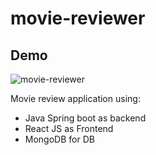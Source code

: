 # movie-reviewer

## Demo

![movie-reviewer](https://user-images.githubusercontent.com/44649555/236636071-4ba3997b-0636-4f07-af4d-f9aae0b60a24.gif)



Movie review application using:

- Java Spring boot as backend
- React JS as Frontend
- MongoDB for DB
